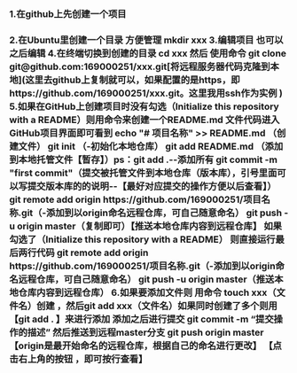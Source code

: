 <h3>1.在github上先创建一个项目<h3>
2.在Ubuntu里创建一个目录 方便管理 mkdir xxx
3.编辑项目 也可以之后编辑
4.在终端切换到创建的目录 cd xxx 然后 使用命令 git clone git@github.com:169000251/xxx.git[将远程服务器代码克隆到本地](这里去github上复制就可以，如果配置的是https，即https://github.com/169000251/xxx.git。这里我用ssh作为实例 )
5.如果在GitHub上创建项目时没有勾选（Initialize this repository with a README）则用命令来创建一个README.md
文件代码进入GitHub项目界面即可看到
echo "# 项目名称" >> README.md （创建文件）
git init （-初始化本地仓库）
git add README.md （添加到本地托管文件【暂存】）ps：git add .--添加所有
git commit -m "first commit"（提交被托管文件到本地仓库（版本库），引号里面可以写提交版本库的的说明--【最好对应提交的操作方便以后查看】）
git remote add origin https://github.com/169000251/项目名称.git（-添加到以origin命名远程仓库，可自己随意命名）
git push -u origin master（复制即可）【推送本地仓库内容到远程仓库】
如果勾选了（Initialize this repository with a README）
则直接运行最后两行代码
git remote add origin https://github.com/169000251/项目名称.git（-添加到以origin命名远程仓库，可自己随意命名）
git push -u origin master（推送本地仓库内容到远程仓库）
6.如果要添加文件则 用命令 touch xxx（文件名）创建 ，然后git add xxx（文件名）如果同时创建了多个则用【git add . 】来进行添加 
添加之后进行提交 git commit -m “提交操作的描述”
然后推送到远程master分支 git push origin master 【origin是最开始命名的远程仓库，根据自己的命名进行更改】
【点击右上角的按钮 ，即可按行查看】
